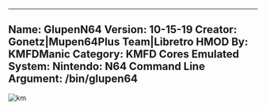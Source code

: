 -----------------------
Name: GlupenN64
Version: 10-15-19
Creator: Gonetz|Mupen64Plus Team|Libretro
HMOD By: KMFDManic
Category: KMFD Cores
Emulated System: Nintendo: N64
Command Line Argument: /bin/glupen64
-----------------------
![km](https://i.imgur.com/rDzoobB.png)
